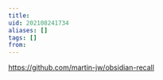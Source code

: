 ```yaml
---
title: 
uid: 202108241734
aliases: []
tags: []
from: 
---
```

https://github.com/martin-jw/obsidian-recall